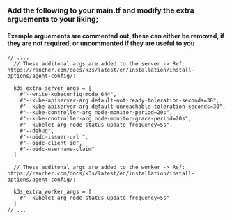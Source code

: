 
###  Add the following to your main.tf and modify the extra arguements to your liking;   

####   Example arguements are commented out, these can either be removed, if they are not required, or uncommented if they are useful to you 

```args are added to the k3s server and worker nodes
// ....
  // These additonal args are added to the server -> Ref: https://rancher.com/docs/k3s/latest/en/installation/install-options/agent-config/:
  
  k3s_extra_server_args = [
    #"--write-kubeconfig-mode 644",
    #"--kube-apiserver-arg default-not-ready-toleration-seconds=30",
    #"--kube-apiserver-arg default-unreachable-toleration-seconds=30",
    #"--kube-controller-arg node-monitor-period=20s",
    #"--kube-controller-arg node-monitor-grace-period=20s",
    #"--kubelet-arg node-status-update-frequency=5s",
    #"--debug",
    #"--oidc-issuer-url ",
    #"--oidc-client-id",
    #"--oidc-username-claim"
  ]

  // These additonal args are added to the worker -> Ref: https://rancher.com/docs/k3s/latest/en/installation/install-options/agent-config/:
  
  k3s_extra_worker_args = [
    #"--kubelet-arg node-status-update-frequency=5s"
  ]
// ...
```
